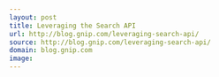 ```yaml
---
layout: post
title: Leveraging the Search API
url: http://blog.gnip.com/leveraging-search-api/
source: http://blog.gnip.com/leveraging-search-api/
domain: blog.gnip.com
image: 
---
```


